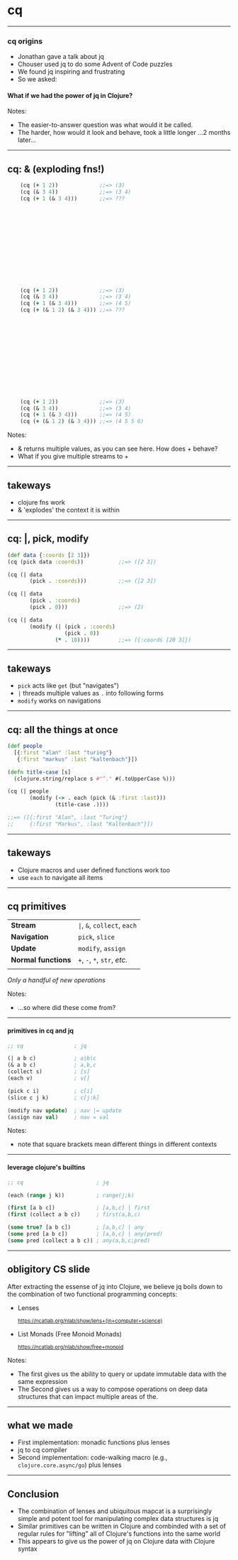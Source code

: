 # cq

-----

### cq origins

* Jonathan gave a talk about jq
* Chouser used jq to do some Advent of Code puzzles
* We found jq inspiring and frustrating
* So we asked:

#### What if we had the power of jq in Clojure?

Notes:
* The easier-to-answer question was what would it be called.
* The harder, how would it look and behave, took a little longer ...2 months later...

-----

## cq: & (exploding fns!)

```clojure [1|2|3|19|20|37|34-37]
    (cq (+ 1 2))             ;;=> (3)
    (cq (& 3 4))             ;;=> (3 4)
    (cq (+ 1 (& 3 4)))       ;;=> ???
    
    
    
    
                                                                 


    
    
    
    
    
    
    (cq (+ 1 2))             ;;=> (3)
    (cq (& 3 4))             ;;=> (3 4)
    (cq (+ 1 (& 3 4)))       ;;=> (4 5)
    (cq (+ (& 1 2) (& 3 4))) ;;=> ???
    
    
    
    
                                                                 


    
    
    
    
    
    
    (cq (+ 1 2))             ;;=> (3)
    (cq (& 3 4))             ;;=> (3 4)
    (cq (+ 1 (& 3 4)))       ;;=> (4 5)
    (cq (+ (& 1 2) (& 3 4))) ;;=> (4 5 5 6)
```

Notes:
* & returns multiple values, as you can see here. How does + behave?
* What if you give multiple streams to +

---
## takeways
* clojure fns work
* & 'explodes' the context it is within

-----

## cq: |, pick, modify
    
```clojure [1|2|4-5|7-9|11-14]
(def data {:coords [2 3]})
(cq (pick data :coords))           ;;=> ([2 3])

(cq (| data
       (pick . :coords)))          ;;=> ([2 3])

(cq (| data
       (pick . :coords)
       (pick . 0)))                ;;=> (2)

(cq (| data
       (modify (| (pick . :coords)
                  (pick . 0))
               (* . 10))))         ;;=> ({:coords [20 3]})


```
---
## takeways
* `pick` acts like `get` (but "navigates")
* `|` threads multiple values as `.` into following forms
* `modify` works on navigations

-----
## cq: all the things at once

```clojure [1-3|5-6|8-13]
(def people
  [{:first "alan" :last "turing"}
   {:first "markus" :last "kaltenbach"}])

(defn title-case [s]
  (clojure.string/replace s #"^." #(.toUpperCase %)))

(cq (| people
       (modify (-> . each (pick (& :first :last)))
               (title-case .))))

;;=> ([{:first "Alan", :last "Turing"}
;;     {:first "Markus", :last "Kaltenbach"}])
```

---
## takeways
* Clojure macros and user defined functions work too
* use `each` to navigate all items

-----
## cq primitives

| | |
| - | - |
| **Stream**           | `\|`,  `&`, `collect`, `each` |
| **Navigation**       | `pick`, `slice` |
| **Update**           | `modify`, `assign` |
| **Normal functions** | `+`, `-`, `*`, `str`, _etc._ |
| | |

_Only a handful of new operations_

Notes:
* ...so where did these come from?

-----

#### primitives in cq and jq

```clojure [1-12]
;; cq                ; jq

(| a b c)            ; a|b|c
(& a b c)            ; a,b,c
(collect s)          ; [s]
(each v)             ; v[]

(pick c i)           ; c[i]
(slice c j k)        ; c[j:k]

(modify nav update)  ; nav |= update
(assign nav val)     ; nav = val
```

Notes:
* note that square brackets mean different things in different contexts

-----

#### leverage clojure's builtins

```clojure [1-10]
;; cq                       ; jq

(each (range j k))          ; range(j;k)

(first [a b c])             ; [a,b,c] | first
(first (collect a b c))     ; first(a,b,c)

(some true? [a b c])        ; [a,b,c] | any
(some pred [a b c])         ; [a,b,c] | any(pred)
(some pred (collect a b c)) ; any(a,b,c;pred)
```

-----
## obligitory CS slide

After extracting the essense of jq into Clojure, we believe jq boils down to the
combination of two functional programming concepts:
* Lenses

  <small>https://ncatlab.org/nlab/show/lens+(in+computer+science)</small>

* List Monads (Free Monoid Monads)

  <small>https://ncatlab.org/nlab/show/free+monoid</small>

Notes:
* The first gives us the ability to query or update immutable data with the same
expression
* The Second gives us a way to compose operations on deep data structures that
can impact multiple areas of the.

-----
## what we made

* First implementation: monadic functions plus lenses
* jq to cq compiler
* Second implementation: code-walking macro (e.g., `clojure.core.async/go`) plus lenses

-----
## Conclusion

* The combination of lenses and ubiquitous mapcat is a surprisingly simple and potent tool for manipulating complex data structures is jq
* Similar primitives can be written in Clojure and combinded with a set of regular rules for "lifting" all of Clojure's functions into the same world
* This appears to give us the power of jq on Clojure data with Clojure syntax


